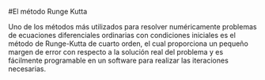 #El método Runge Kutta 

Uno de los métodos más utilizados para resolver numéricamente problemas de ecuaciones diferenciales ordinarias con condiciones iniciales es el método de Runge-Kutta de cuarto orden, el cual proporciona un pequeño margen de error con respecto a la solución real del problema y es fácilmente programable en un software para realizar las iteraciones necesarias.
